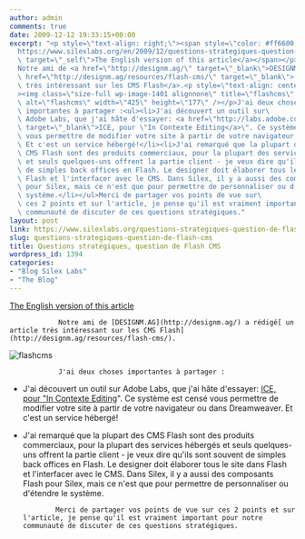 ```yaml
---
author: admin
comments: true
date: 2009-12-12 19:33:15+00:00
excerpt: "<p style=\"text-align: right;\"><span style=\"color: #ff6600;\"><a href=\"\
  https://www.silexlabs.org/en/2009/12/questions-strategiques-question-de-flash-cms/\"\
  \ target=\"_self\">The English version of this article</a></span></p>\
  Notre ami de <a href=\"http://designm.ag/\" target=\"_blank\">DESIGNM.AG</a> a rédigé<a\
  \ href=\"http://designm.ag/resources/flash-cms/\" target=\"_blank\"> un article\
  \ très intéressant sur les CMS Flash</a>.<p style=\"text-align: center;\"\
  ><img class=\"size-full wp-image-1401 alignnone\" title=\"flashcms\" src=\"https://www.silexlabs.org/wp-content/uploads/2009/12/flashcms.jpg\"\
  \ alt=\"flashcms\" width=\"425\" height=\"177\" /></p>J'ai deux choses\
  \ importantes à partager :<ul><li>J'ai découvert un outil sur\
  \ Adobe Labs, que j'ai hâte d'essayer: <a href=\"http://labs.adobe.com/technologies/incontextediting/\"\
  \ target=\"_blank\">ICE, pour \"In Contexte Editing</a>\". Ce système est censé\
  \ vous permettre de modifier votre site à partir de votre navigateur ou dans Dreamweaver.\
  \ Et c'est un service hébergé!</li><li>J'ai remarqué que la plupart des\
  \ CMS Flash sont des produits commerciaux, pour la plupart des services hébergés\
  \ et seuls quelques-uns offrent la partie client - je veux dire qu'ils sont souvent\
  \ de simples back offices en Flash. Le designer doit élaborer tous le site dans\
  \ Flash et l'interfacer avec le CMS. Dans Silex, il y a aussi des composants Flash\
  \ pour Silex, mais ce n'est que pour permettre de personnaliser ou d'étendre le\
  \ système.</li></ul>Merci de partager vos points de vue sur\
  \ ces 2 points et sur l'article, je pense qu'il est vraiment important pour notre\
  \ communauté de discuter de ces questions stratégiques."
layout: post
link: https://www.silexlabs.org/questions-strategiques-question-de-flash-cms/
slug: questions-strategiques-question-de-flash-cms
title: Questions stratégiques, question de Flash CMS
wordpress_id: 1394
categories:
- "Blog Silex Labs"
- "The Blog"
---
```


[The English version of this article](https://www.silexlabs.org/en/2009/12/questions-strategiques-question-de-flash-cms/)



				Notre ami de [DESIGNM.AG](http://designm.ag/) a rédigé[ un article très intéressant sur les CMS Flash](http://designm.ag/resources/flash-cms/).


![flashcms](https://www.silexlabs.org/wp-content/uploads/2009/12/flashcms.jpg)



				J'ai deux choses importantes à partager :




  * J'ai découvert un outil sur Adobe Labs, que j'ai hâte d'essayer: [ICE, pour "In Contexte Editing](http://labs.adobe.com/technologies/incontextediting/)". Ce système est censé vous permettre de modifier votre site à partir de votre navigateur ou dans Dreamweaver. Et c'est un service hébergé!


  * J'ai remarqué que la plupart des CMS Flash sont des produits commerciaux, pour la plupart des services hébergés et seuls quelques-uns offrent la partie client - je veux dire qu'ils sont souvent de simples back offices en Flash. Le designer doit élaborer tous le site dans Flash et l'interfacer avec le CMS. Dans Silex, il y a aussi des composants Flash pour Silex, mais ce n'est que pour permettre de personnaliser ou d'étendre le système.


				Merci de partager vos points de vue sur ces 2 points et sur l'article, je pense qu'il est vraiment important pour notre communauté de discuter de ces questions stratégiques.
